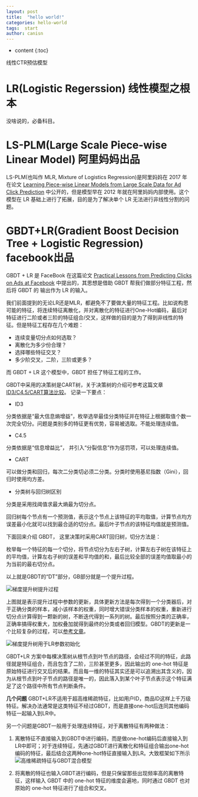 ```yaml
---
layout: post
title:  "hello world!"
categories: hello-world
tags:  start 
author: canisn
---
```


* content
{:toc}

线性CTR预估模型

# LR(Logistic Regerssion) 线性模型之根本
没啥说的，必备科目。

# LS-PLM(Large Scale Piece-wise Linear Model) 阿里妈妈出品
LS-PLM(也叫作 MLR, Mixture of Logistics Regression)是阿里妈妈在 2017 年在论文 [Learning Piece-wise Linear Models from Large Scale Data for Ad Click Prediction](https://arxiv.org/pdf/1704.05194.pdf) 中公开的，但是模型早在 2012 年就在阿里妈妈内部使用。这个模型在 LR 基础上进行了拓展，目的是为了解决单个 LR 无法进行非线性分割的问题。

# GBDT+LR(Gradient Boost Decision Tree + Logistic Regression) facebook出品
GBDT + LR 是 FaceBook 在这篇论文 [Practical Lessons from Predicting Clicks on Ads at Facebook](http://quinonero.net/Publications/predicting-clicks-facebook.pdf) 中提出的，其思想是借助 GBDT 帮我们做部分特征工程，然后将 GBDT 的 输出作为 LR 的输入。

我们前面提到的无论LR还是MLR，都避免不了要做大量的特征工程。比如说构思可能的特征，将连续特征离散化，并对离散化的特征进行One-Hot编码，最后对特征进行二阶或者三阶的特征组合/交叉，这样做的目的是为了得到非线性的特征。但是特征工程存在几个难题：
- 连续变量切分点如何选取？
- 离散化为多少份合理？
- 选择哪些特征交叉？
- 多少阶交叉，二阶，三阶或更多？

而 GBDT + LR 这个模型中，GBDT 担任了特征工程的工作。

GBDT中采用的决策树是CART树，关于决策树的介绍可参考这篇文章[ID3/C4.5/CART算法比较](http://www.cnblogs.com/wxquare/p/5379970.html)。
记录一下要点：
- ID3

分类依据是“最大信息熵增益”，枚举选举最佳分类特征并在特征上根据取值个数一次完全切分。问题是类别多的特征更有优势，容易被选取。不能处理连续值。
- C4.5

分类依据是“信息增益比”， 并引入“分裂信息”作为惩罚项，可以处理连续值。
- CART

可以做分类和回归，每次二分类切必须二分类。分类时使用基尼指数（Gini），回归时使用均方差。

- 分类树与回归树区别

分类是采用找阈值求最大熵最为切分点。

回归树每个节点有一个预测值，表示这个节点上该特征的平均取值，计算节点均方误差最小化就可以找到最合适的切分点。最后叶子节点的该特征均值就是预测值。

下面回来介绍 GBDT， 这里决策时采用CART回归树，切分方法是：

枚举每一个特征的每一个切分，将节点切分为左右子树，计算左右子树在该特征上的平均值，计算左右子树的误差和平均值的和，最后比较全部的误差均值取最小的为当前的最右切分点。

以上就是GBDT的“DT”部分，GB部分就是一个提升过程。

![梯度提升树提升过程](https://note.youdao.com/yws/public/resource/c1f1386dc9a34b3fbeaede7a5d44ad9e/xmlnote/WEBRESOURCE106c1e1bae9f2b1bedd233e52799e2a4/271)

上图就是表示提升过程中参数的更新，具体更新方法是每次得到一个分类器后，对于正确分类的样本，减小该样本的权重，同时增大错误分类样本的权重，重新进行切分点计算得到一颗新的树，不断迭代得到一系列的树。最后按照分类的正确率，正确率搞得权重大，加权叠加就得到最终的分类或者回归模型。GBDT的更新是一个比较复杂的过程，可以[参考文章](https://blog.csdn.net/google19890102/article/details/51746402)。

![梯度提升树用于LR参数初始化](https://note.youdao.com/yws/public/resource/c1f1386dc9a34b3fbeaede7a5d44ad9e/xmlnote/3F0A331BDCF54E8EBC196407F072660C/284)

GBDT+LR 方案中每棵决策树从根节点到叶节点的路径，会经过不同的特征，此路径就是特征组合，而且包含了二阶，三阶甚至更多，因此输出的 one-hot 特征是原始特征进行交叉后的结果。而且每一维的特征其实还是可以追溯出其含义的，因为从根节点到叶子节点的路径是唯一的，因此落入到某个叶子节点表示这个特征满足了这个路径中所有节点判断条件。

**几个问题**
GBDT+LR不适用于超高维稀疏特征，比如用户ID，商品ID这样上千万级特征。解决办法通常是这类特征不经过GBDT，而是直接one-hot后连同其他编码特征一起输入到LR中。

另一个问题是GBDT一般用于处理连续特征，对于离散特征有两种做法：
1. 离散特征不直接输入到GBDT中进行编码，而是做one-hot编码后直接输入到LR中即可；对于连续特征，先通过GBDT进行离散化和特征组合输出one-hot编码的特征，最后结合这两种one-hot特征直接输入到LR。大致框架如下所示
  ![高维稀疏特征与GBDT混合模型](https://note.youdao.com/yws/public/resource/c1f1386dc9a34b3fbeaede7a5d44ad9e/xmlnote/A0C3A68B608E47D68DD13B80D5B60CF3/301)

2. 将离散的特征也输入GBDT进行编码，但是只保留那些出现频率高的离散特征，这样输入 GBDT 中的 one-hot 特征的维度会遍地，同时通过 GBDT 也对原始的 one-hot 特征进行了组合和交叉。